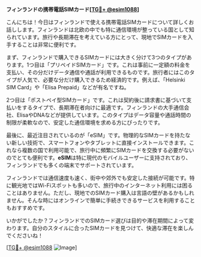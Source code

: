 **フィンランドの携帯電話SIMカード[[TG💪+ @esim1088](https://t.me/s/esim1088)]**

こんにちは！今日はフィンランドで使える携帯電話SIMカードについて詳しくお話しします。フィンランドは北欧の中でも特に通信環境が整っている国として知られています。旅行や長期滞在を考えている方にとって、現地でSIMカードを入手することは非常に便利です。

まず、フィンランドで購入できるSIMカードには大きく分けて3つのタイプがあります。1つ目は「プリペイドSIMカード」です。これは事前に一定額の料金を支払い、その分だけデータ通信や通話が利用できるものです。旅行者にはこのタイプが人気で、必要な分だけ購入できるため経済的です。例えば、「Helsinki SIM Card」や「Elisa Prepaid」などが有名ですね。

2つ目は「ポストペイ型SIMカード」です。これは契約後に請求書に基づいて支払いをするタイプで、長期滞在者向けに最適です。フィンランドの大手通信会社、ElisaやDNAなどが提供しています。このタイプはデータ容量や通話時間の制限が柔軟なので、安定した通信環境を求める方にぴったりです。

最後に、最近注目されているのが「eSIM」です。物理的なSIMカードを持たない新しい技術で、スマートフォンやタブレットに直接インストールできます。これなら複数の国で利用可能で、旅行中に頻繁にSIMカードを交換する必要がないのでとても便利です。**eSIM**は特に現代のモバイルユーザーに支持されており、フィンランドでも多くの端末でサポートされています。

フィンランドでは通信速度も速く、街中や郊外でも安定した接続が可能です。特に観光地ではWi-Fiスポットも多いので、旅行中のインターネット利用には困ることはありません。ただし、現地でのSIMカード購入は言語の壁があるかもしれません。そんな時にはオンラインで簡単に手続きできるサービスを利用することもおすすめです。

いかがでしたか？フィンランドでのSIMカード選びは目的や滞在期間によって変わります。自分のスタイルに合ったSIMカードを見つけて、快適な滞在を楽しんでくださいね！

[[TG💪+ @esim1088](https://t.me/s/esim1088) ![Image](https://i.postimg.cc/Y0z9fWf4/image.png)]